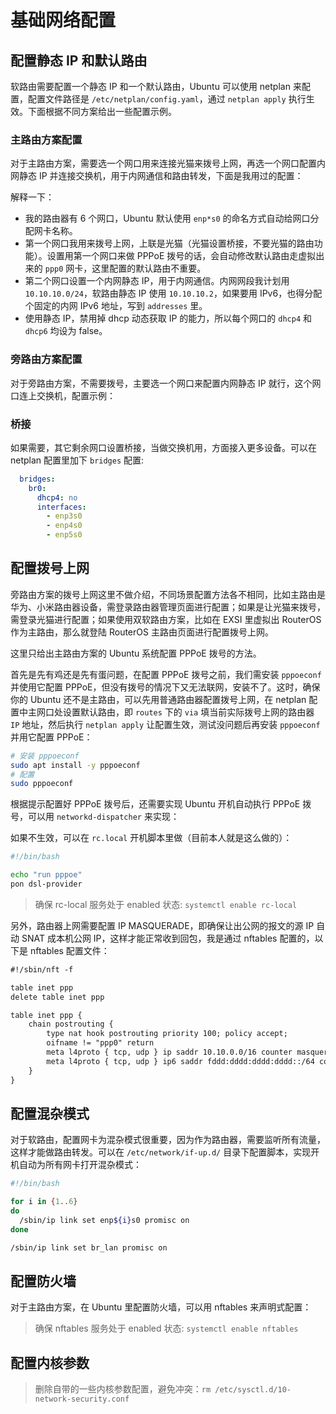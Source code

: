 # 基础网络配置

## 配置静态 IP 和默认路由

软路由需要配置一个静态 IP 和一个默认路由，Ubuntu 可以使用 netplan 来配置，配置文件路径是 `/etc/netplan/config.yaml`，通过 `netplan apply` 执行生效。下面根据不同方案给出一些配置示例。

### 主路由方案配置

对于主路由方案，需要选一个网口用来连接光猫来拨号上网，再选一个网口配置内网静态 IP 并连接交换机，用于内网通信和路由转发，下面是我用过的配置：

<FileBlock showLineNumbers title="/etc/netplan/config.yaml" file="home-network/netplan-config-main-route.yaml" />

解释一下：
* 我的路由器有 6 个网口，Ubuntu 默认使用 `enp*s0` 的命名方式自动给网口分配网卡名称。
* 第一个网口我用来拨号上网，上联是光猫（光猫设置桥接，不要光猫的路由功能）。设置用第一个网口来做 PPPoE 拨号的话，会自动修改默认路由走虚拟出来的 `ppp0` 网卡，这里配置的默认路由不重要。
* 第二个网口设置一个内网静态 IP，用于内网通信。内网网段我计划用 `10.10.10.0/24`，软路由静态 IP 使用 `10.10.10.2`，如果要用 IPv6，也得分配个固定的内网 IPv6 地址，写到 `addresses` 里。
* 使用静态 IP，禁用掉 dhcp 动态获取 IP 的能力，所以每个网口的 `dhcp4` 和 `dhcp6` 均设为 false。

### 旁路由方案配置

对于旁路由方案，不需要拨号，主要选一个网口来配置内网静态 IP 就行，这个网口连上交换机，配置示例：

<FileBlock showLineNumbers title="/etc/netplan/config.yaml" file="home-network/netplan-config-bypass-route.yaml" />

### 桥接

如果需要，其它剩余网口设置桥接，当做交换机用，方面接入更多设备。可以在 netplan 配置里加下 `bridges` 配置:

```yaml
  bridges:
    br0:
      dhcp4: no
      interfaces: 
        - enp3s0
        - enp4s0
        - enp5s0
```

## 配置拨号上网

旁路由方案的拨号上网这里不做介绍，不同场景配置方法各不相同，比如主路由是华为、小米路由器设备，需登录路由器管理页面进行配置；如果是让光猫来拨号，需登录光猫进行配置；如果使用双软路由方案，比如在 EXSI 里虚拟出 RouterOS 作为主路由，那么就登陆 RouterOS 主路由页面进行配置拨号上网。

这里只给出主路由方案的 Ubuntu 系统配置 PPPoE 拨号的方法。

首先是先有鸡还是先有蛋问题，在配置 PPPoE 拨号之前，我们需安装 `pppoeconf` 并使用它配置 PPPoE，但没有拨号的情况下又无法联网，安装不了。这时，确保你的 Ubuntu 还不是主路由，可以先用普通路由器配置拨号上网，在 netplan 配置中主网口处设置默认路由，即 `routes` 下的 `via` 填当前实际拨号上网的路由器 `IP` 地址，然后执行 `netplan apply` 让配置生效，测试没问题后再安装 `pppoeconf` 并用它配置 PPPoE：

```bash
# 安装 pppoeconf
sudo apt install -y pppoeconf
# 配置
sudo pppoeconf
```

根据提示配置好 PPPoE 拨号后，还需要实现 Ubuntu 开机自动执行 PPPoE 拨号，可以用 `networkd-dispatcher` 来实现：

<FileBlock showLineNumbers title="/etc/networkd-dispatcher/carrier.d/setup-pppoe.sh" file="home-network/setup-pppoe.sh" />

如果不生效，可以在 `rc.local` 开机脚本里做（目前本人就是这么做的）：

```bash showLineNumbers title="/etc/rc.local"
#!/bin/bash

echo "run pppoe"
pon dsl-provider
```

> 确保 rc-local 服务处于 enabled 状态: `systemctl enable rc-local`

另外，路由器上网需要配置 IP MASQUERADE，即确保让出公网的报文的源 IP 自动 SNAT 成本机公网 IP，这样才能正常收到回包，我是通过 nftables 配置的，以下是 nftables 配置文件：

```txt
#!/sbin/nft -f

table inet ppp
delete table inet ppp

table inet ppp {
    chain postrouting {
        type nat hook postrouting priority 100; policy accept;
        oifname != "ppp0" return
        meta l4proto { tcp, udp } ip saddr 10.10.0.0/16 counter masquerade
        meta l4proto { tcp, udp } ip6 saddr fddd:dddd:dddd:dddd::/64 counter masquerade
    }
}
```

## 配置混杂模式

对于软路由，配置网卡为混杂模式很重要，因为作为路由器，需要监听所有流量，这样才能做路由转发。可以在 `/etc/network/if-up.d/` 目录下配置脚本，实现开机自动为所有网卡打开混杂模式：

```bash showLineNumbers title="/etc/network/if-up.d/set-promisc"
#!/bin/bash

for i in {1..6}
do
  /sbin/ip link set enp${i}s0 promisc on
done

/sbin/ip link set br_lan promisc on
```

## 配置防火墙

对于主路由方案，在 Ubuntu 里配置防火墙，可以用 nftables 来声明式配置：

<FileBlock showLineNumbers file="home-network/nftables-firewall.conf" />

> 确保 nftables 服务处于 enabled 状态: `systemctl enable nftables`

## 配置内核参数

<FileBlock showLineNumbers title="/etc/sysctl.d/10-router.conf" file="home-network/10-router.conf" />

> 删除自带的一些内核参数配置，避免冲突：`rm /etc/sysctl.d/10-network-security.conf`
